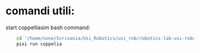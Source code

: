 # comandi utili: 
start coppelliasim bash command: 

```bash
    cd '/home/none/Scrivania/Usi_Robotics/usi_rob/robotics-lab-usi-robomaster'
    pixi run coppelia
```